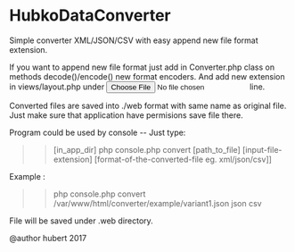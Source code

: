 # HubkoDataConverter

Simple converter XML/JSON/CSV with easy append new file format extension.

If you want to append new file format just add in Converter.php class on methods decode()/encode() new format encoders.
And add new extension in views/layout.php under <input type="file" accept=[accepted_file_extensions]> line.

Converted files are saved into ./web format with same name as original file.
Just make sure that application have permisions save file there.

Program could be used by console --
Just type:
>>[in_app_dir] php console.php convert [path_to_file] [input-file-extension] [format-of-the-converted-file eg. xml/json/csv]]

Example : 
>> php console.php convert /var/www/html/converter/example/variant1.json json csv

File will be saved under .web directory.


@author hubert 2017
